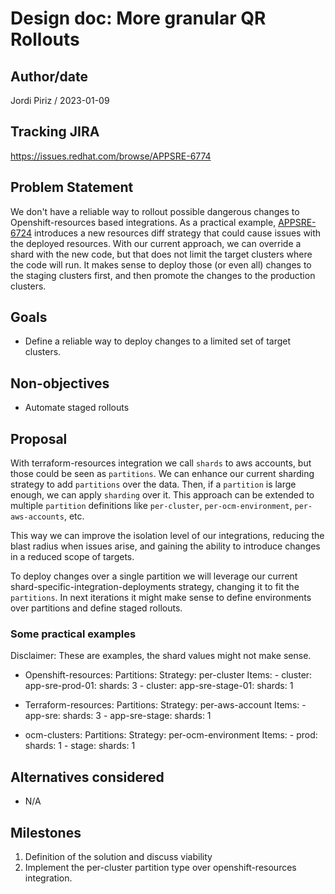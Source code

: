 # Design doc: More granular QR Rollouts

## Author/date

Jordi Piriz / 2023-01-09

## Tracking JIRA

https://issues.redhat.com/browse/APPSRE-6774

## Problem Statement

We don't have a reliable way to rollout possible dangerous changes to Openshift-resources based integrations.
As a practical example, [APPSRE-6724](https://issues.redhat.com/browse/APPSRE-6724) introduces a new resources diff strategy that could cause issues with the deployed resources. With our current approach, we can override a shard with the new code, but that does not limit the target clusters where the code will run. It makes sense to deploy those (or even all) changes to the staging clusters first, and then promote the changes to the production clusters.

## Goals

- Define a reliable way to deploy changes to a limited set of target clusters.

## Non-objectives

- Automate staged rollouts

## Proposal

With terraform-resources integration we call `shards` to aws accounts, but those could be seen as `partitions`. We can enhance our current sharding strategy to add `partitions` over the data. Then, if a `partition` is large enough, we can apply `sharding` over it. This approach can be extended to multiple `partition` definitions like `per-cluster`, `per-ocm-environment`, `per-aws-accounts`, etc.

This way we can improve the isolation level of our integrations, reducing the blast radius when issues arise, and gaining the ability to introduce changes in a reduced scope of targets.

To deploy changes over a single partition we will leverage our current shard-specific-integration-deployments strategy, changing it to fit the `partitions`. In next iterations it might make sense to define environments over partitions and define staged rollouts.

### Some practical examples

Disclaimer: These are examples, the shard values might not make sense.

- Openshift-resources:
  Partitions:
    Strategy: per-cluster
    Items:
      - cluster: app-sre-prod-01:
        shards: 3
      - cluster: app-sre-stage-01:
        shards: 1

- Terraform-resources:
  Partitions:
    Strategy: per-aws-account
    Items:
      - app-sre:
        shards: 3
      - app-sre-stage:
        shards: 1

- ocm-clusters:
  Partitions:
    Strategy: per-ocm-environment
    Items:
      - prod:
        shards: 1
      - stage:
        shards: 1

## Alternatives considered

- N/A

## Milestones

 1. Definition of the solution and discuss viability
 2. Implement the per-cluster partition type over openshift-resources integration.
